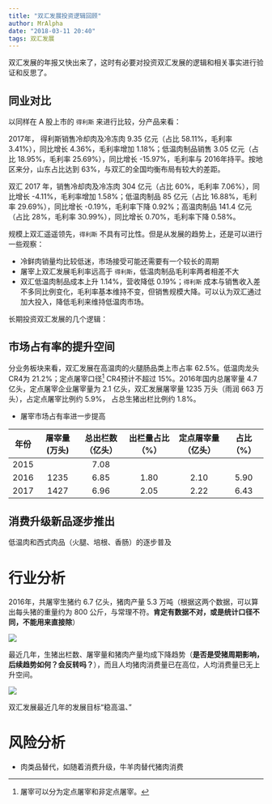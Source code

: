 ```yaml
---
title: "双汇发展投资逻辑回顾"
author: MrAlpha
date: "2018-03-11 20:40"
tags: 双汇发展
---
```


双汇发展的年报又快出来了，这时有必要对投资双汇发展的逻辑和相关事实进行验证和反思了。

## 同业对比

以同样在 A 股上市的 `得利斯` 来进行比较，分产品来看：

2017年， 得利斯销售冷却肉及冷冻肉 9.35 亿元（占比 58.11%，毛利率 3.41%），同比增长 4.36%，毛利率增加 1.18%；低温肉制品销售 3.05 亿元（占比 18.95%，毛利率 25.69%），同比增长 -15.97%，毛利率与 2016年持平。按地区来分，山东占比达到 63%，与双汇的全国均衡布局有较大的差距。

双汇 2017 年，销售冷却肉及冷冻肉 304 亿元（占比 60%，毛利率 7.06%），同比增长 -4.11%，毛利率增加 1.58%；低温肉制品 85 亿元（占比 16.88%，毛利率 29.69%），同比增长 -0.19%，毛利率下降 0.92%；高温肉制品 141.4 亿元（占比 28%，毛利率 30.99%），同比增长 0.70%，毛利率下降 0.58%。

规模上双汇遥遥领先，`得利斯` 不具有可比性。但是从发展的趋势上，还是可以进行一些观察：

- 冷鲜肉销量均比较低迷，市场接受可能还需要有一个较长的周期
- 屠宰上双汇发展毛利率远高于 `得利斯`，低温肉制品毛利率两者相差不大
- 双汇低温肉制品成本上升 1.14%，营收降低 0.19%；`得利斯` 成本与销售收入差不多同比例变化，毛利率基本维持不变，但销售规模大降。可以认为双汇通过加大投入，降低毛利来维持低温肉市场。


长期投资双汇发展的几个逻辑：

## 市场占有率的提升空间

分业务板块来看，双汇发展在高温肉的火腿肠品类上市占率 62.5%。低温肉龙头CR4为 21.2%；定点屠宰口径[^1] CR4预计不超过 15%。2016年国内总屠宰量 4.7 亿头，定点屠宰企业屠宰量为 2.1 亿头，双汇发展屠宰量 1235 万头（雨润 663 万头），占定点屠宰比例约 5.9%， 占总生猪出栏比例约 1.8%。

[^1]: 屠宰可以分为定点屠宰和非定点屠宰。

- 屠宰市场占有率进一步提高

| 年份 | 屠宰量(万头) | 总出栏数（亿头） | 出栏量占比（%） | 定点屠宰量（亿头） | 占比（%） |
| ---- |:------------:|:----------------:|:---------------:|:------------------:|:---------:|
| 2015 |              |       7.08       |                 |                    |           |
| 2016 |     1235     |       6.85       |      1.80       |        2.10        |   5.90    |
| 2017 |     1427     |       6.96       |      2.05       |        2.22        |   6.43    |


## 消费升级新品逐步推出

  低温肉和西式肉品（火腿、培根、香肠）的逐步普及

# 行业分析

2016年，共屠宰生猪约 6.7 亿头，猪肉产量 5.3 万吨（根据这两个数据，可以算出每头猪的重量约为 800 公斤，与常理不符。**肯定有数据不对，或是统计口径不同，不能用来直接除**）

![](http://7xonmk.com1.z0.glb.clouddn.com/2018-03-11_21-32-36.png)

最近几年，生猪出栏数、屠宰量和猪肉产量均成下降趋势（**是否是受猪周期影响，后续趋势如何？会反转吗？**），而且人均猪肉消费量已在高位，人均消费量已无上升空间。

![](http://7xonmk.com1.z0.glb.clouddn.com/2018-03-11_21-34-05.png)

双汇发展最近几年的发展目标“稳高温、”


# 风险分析

- 肉类品替代，如随着消费升级，牛羊肉替代猪肉消费
